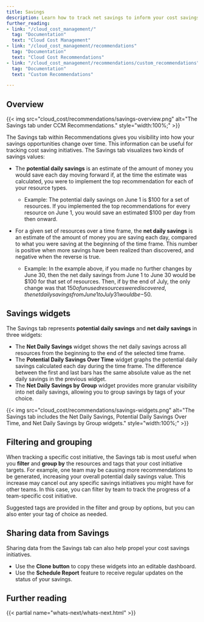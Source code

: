 ```yaml
---
title: Savings
description: Learn how to track net savings to inform your cost savings initiatives.
further_reading:
- link: "/cloud_cost_management/"
  tag: "Documentation"
  text: "Cloud Cost Management"
- link: "/cloud_cost_management/recommendations"
  tag: "Documentation"
  text: "Cloud Cost Recommendations"
- link: "/cloud_cost_management/recommendations/custom_recommendations"
  tag: "Documentation"
  text: "Custom Recommendations"

---
```


## Overview

{{< img src="cloud_cost/recommendations/savings-overview.png" alt="The Savings tab under CCM Recommendations." style="width:100%;" >}}

The Savings tab within Recommendations gives you visibility into how your savings opportunities change over time. This information can be useful for tracking cost saving initiatives. The Savings tab visualizes two kinds of savings values:


- The **potential daily savings** is an estimate of the amount of money you would save each day moving forward if, at the time the estimate was calculated, you were to implement the top recommendation for each of your resource types.
  - Example: The potential daily savings on June 1 is $100 for a set of resources. If you implemented the top recommendations for every resource on June 1, you would save an estimated $100 per day from then onward.

- For a given set of resources over a time frame, the **net daily savings** is an estimate of the amount of money you are saving each day, compared to what you were saving at the beginning of the time frame. This number is positive when more savings have been realized than discovered, and negative when the reverse is true.
  - Example: In the example above, if you made no further changes by June 30, then the net daily savings from June 1 to June 30 would be $100 for that set of resources. Then, if by the end of July, the only change was that $150 of unused resources were discovered, the net daily savings from June 1 to July 31 would be -$50.
 
## Savings widgets
 
The Savings tab represents **potential daily savings** and **net daily savings** in three widgets:

- The **Net Daily Savings** widget shows the net daily savings across all resources from the beginning to the end of the selected time frame.
- The **Potential Daily Savings Over Time** widget graphs the potential daily savings calculated each day during the time frame. The difference between the first and last bars has the same absolute value as the net daily savings in the previous widget.
- The **Net Daily Savings by Group** widget provides more granular visibility into net daily savings, allowing you to group savings by tags of your choice.

{{< img src="cloud_cost/recommendations/savings-widgets.png" alt="The Savings tab includes the Net Daily Savings, Potential Daily Savings Over Time, and Net Daily Savings by Group widgets." style="width:100%;" >}}

## Filtering and grouping

When tracking a specific cost initiative, the Savings tab is most useful when you **filter** and **group by** the resources and tags that your cost initiative targets. For example, one team may be causing more recommendations to be generated, increasing your overall potential daily savings value. This increase may cancel out any specific savings initiatives you might have for other teams. In this case, you can filter by team to track the progress of a team-specific cost initiative.

Suggested tags are provided in the filter and group by options, but you can also enter your tag of choice as needed.

## Sharing data from Savings

Sharing data from the Savings tab can also help propel your cost savings initiatives.

- Use the **Clone button** to copy these widgets into an editable dashboard.
- Use the **Schedule Report** feature to receive regular updates on the status of your savings.

## Further reading
{{< partial name="whats-next/whats-next.html" >}}

[1]: /cloud_cost_management
[2]: /cloud_cost_management/recommendations
[3]: /cloud_cost_management/recommendations/custom_recommendations
